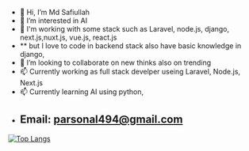- 👋 Hi, I’m Md Safiullah
- 👀 I’m interested in AI
- 🌱 I'm working with some stack such as Laravel, node.js, django, next.js,nuxt.js, vue.js, react.js
-  ** but I love to code in backend stack also have basic knowledge in django,    
- 💞️ I’m looking to collaborate on new thinks also on trending 
- 📫 Currently working as full stack develper useing Laravel, Node.js, Next.js
- 📫 Currently learning AI using python, 
- ## Email: parsonal494@gmail.com

[![Top Langs](https://github-readme-stats-git-masterrstaa-rickstaa.vercel.app/api/top-langs/?username=safiul0073)](https://github.com/anuraghazra/github-readme-stats)



